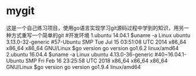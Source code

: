 # mygit 
这是一个自己练习项目，使用go语言实现学习git源码过程中学到的知识，用另一种方式重写一个简单的git
#开发环境
	1.ubuntu 14.04.1
		$uname -a
		Linux ubuntu 3.13.0-32-generic #57-Ubuntu SMP Tue Jul 15 03:51:08 UTC 2014 x86_64 x86_64 x86_64 GNU/Linux
		$go version
		go version go1.6.2 linux/amd64
	2.ubuntu 16.04.4
		$uname -a
		Linux ubuntu 4.13.0-36-generic #40~16.04.1-Ubuntu SMP Fri Feb 16 23:25:58 UTC 2018 x86_64 x86_64 x86_64 GNU/Linux
		$go version
		go version go1.9.4 linux/amd64
